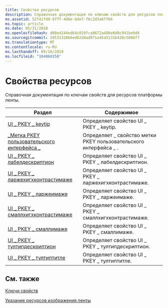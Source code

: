 ```yaml
---
title: Свойства ресурсов
description: Справочная документация по ключам свойств для ресурсов платформы ленты.
ms.assetid: 52f41fd9-977f-4d6e-bdef-f6c2d3a6ff66
ms.topic: article
ms.date: 05/31/2018
ms.openlocfilehash: d08e4244ed64c019fca8672a486e8d8c941be9d6
ms.sourcegitcommit: 2d531328b6ed82d4ad971a45a5131b430c5866f7
ms.translationtype: MT
ms.contentlocale: ru-RU
ms.lasthandoff: 09/16/2019
ms.locfileid: "104068350"
---
```

# <a name="resource-properties"></a>Свойства ресурсов

Справочная документация по ключам свойств для ресурсов платформы ленты.



| Раздел                                                                                                    | Содержимое                                                             |
|----------------------------------------------------------------------------------------------------------|----------------------------------------------------------------------|
| [UI \_ PKEY \_ keytip](windowsribbon-reference-properties-uipkey-keytip.md)                                 | Определяет свойство UI \_ PKEY \_ keytip.<br/>                 |
| [\_Метка PKEY пользовательского интерфейса \_](windowsribbon-reference-properties-uipkey-label.md)                                   | Определяет \_ свойство метки PKEY пользовательского интерфейса \_ .<br/>                  |
| [UI \_ PKEY \_ лабелдескриптион](windowsribbon-reference-properties-uipkey-labeldescription.md)             | Определяет свойство UI \_ PKEY \_ лабелдескриптион.<br/>       |
| [UI \_ PKEY \_ ларжехигхконтрастимаже](windowsribbon-reference-properties-uipkey-largehighcontrastimage.md) | Определяет свойство UI \_ PKEY \_ ларжехигхконтрастимаже.<br/> |
| [UI \_ PKEY \_ ларжеимаже](windowsribbon-reference-properties-uipkey-largeimage.md)                         | Определяет свойство UI \_ PKEY \_ ларжеимаже.<br/>             |
| [UI \_ PKEY \_ смаллхигхконтрастимаже](windowsribbon-reference-properties-uipkey-smallhighcontrastimage.md) | Определяет свойство UI \_ PKEY \_ смаллхигхконтрастимаже.<br/> |
| [UI \_ PKEY \_ смаллимаже](windowsribbon-reference-properties-uipkey-smallimage.md)                         | Определяет свойство UI \_ PKEY \_ смаллимаже.<br/>             |
| [UI \_ PKEY \_ тултипдескриптион](windowsribbon-reference-properties-uipkey-tooltipdescription.md)         | Определяет свойство UI \_ PKEY \_ тултипдескриптион.<br/>     |
| [UI \_ PKEY \_ тултиптитле](windowsribbon-reference-properties-uipkey-tooltiptitle.md)                     | Определяет свойство UI \_ PKEY \_ тултиптитле.<br/>           |



 

## <a name="related-topics"></a>См. также

<dl> <dt>

[Ключи свойств](windowsribbon-reference-properties.md)
</dt> <dt>

[Указание ресурсов изображения ленты](windowsribbon-imageformats.md)
</dt> </dl>

 

 





